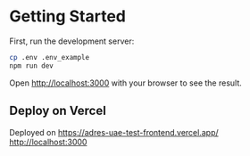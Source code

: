 # Getting Started

First, run the development server:

```bash
cp .env .env_example
npm run dev
```

Open [http://localhost:3000](http://localhost:3000) with your browser to see the result.

## Deploy on Vercel

Deployed on https://adres-uae-test-frontend.vercel.app/ [http://localhost:3000](http://localhost:3000)
